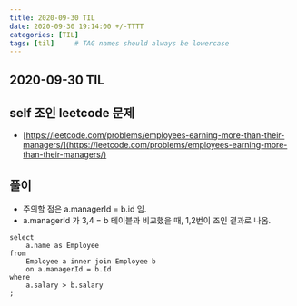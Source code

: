 ```yaml
---
title: 2020-09-30 TIL
date: 2020-09-30 19:14:00 +/-TTTT
categories: [TIL]
tags: [til]     # TAG names should always be lowercase
---
```

 
## 2020-09-30 TIL 
 
## self 조인 leetcode 문제
- [https://leetcode.com/problems/employees-earning-more-than-their-managers/](https://leetcode.com/problems/employees-earning-more-than-their-managers/)

## 풀이
- 주의할 점은 a.managerId = b.id 임.
- a.managerId 가 3,4 = b 테이블과 비교했을 때, 1,2번이 조인 결과로 나옴.

```mysql-sql
select
    a.name as Employee
from
    Employee a inner join Employee b
    on a.managerId = b.Id
where 
    a.salary > b.salary
;
```
